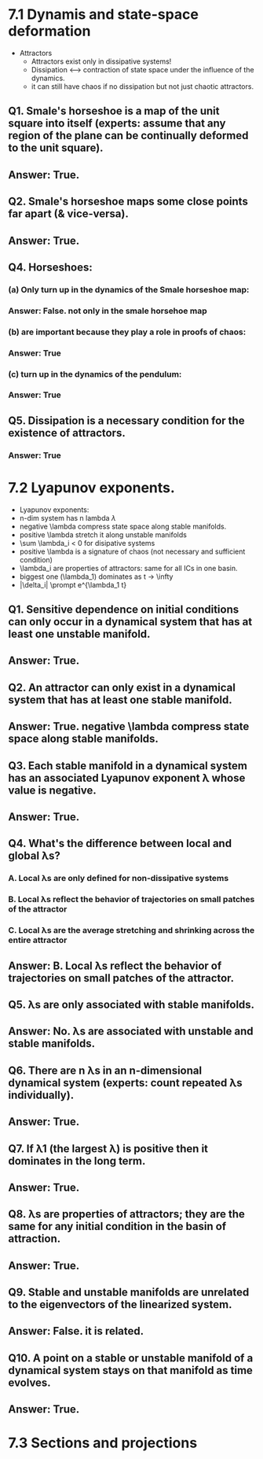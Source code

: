 # 7.1 Dynamis and state-space deformation
- Attractors
  - Attractors exist only in dissipative systems!
  - Dissipation <--> contraction of state space under the influence of the dynamics.
  - it can still have chaos if no dissipation but not just chaotic attractors.
  
 ## Q1. Smale's horseshoe is a map of the unit square into itself (experts: assume that any region of the plane can be continually deformed to the unit square).
 ## Answer: True.
 ## Q2. Smale's horseshoe maps some close points far apart (& vice-versa).
 ## Answer: True.
 ## Q4. Horseshoes:
 ### (a) Only turn up in the dynamics of the Smale horseshoe map:
 ### Answer: False. not only in the smale horsehoe map
 ### (b) are important because they play a role in proofs of chaos:
 ### Answer: True
 ### (c) turn up in the dynamics of the pendulum:
 ### Answer: True
 ## Q5. Dissipation is a necessary condition for the existence of attractors.
 ### Answer: True
 
 # 7.2 Lyapunov exponents.
 - Lyapunov exponents:
  - n-dim system has n lambda $\lambda$
  - negative \lambda compress state space along stable manifolds.
  - positive \lambda stretch it along unstable manifolds
  - \sum \lambda_i < 0 for disipative systems
  - positive \lambda is a signature of chaos (not necessary and sufficient condition)
  - \lambda_i are properties of attractors: same for all ICs in one basin.
  - biggest one (\lambda_1) dominates as t -> \infty
  - |\delta_i| \prompt e^{\lambda_1 t}
  
## Q1. Sensitive dependence on initial conditions can only occur in a dynamical system that has at least one unstable manifold.
## Answer: True.

## Q2. An attractor can only exist in a dynamical system that has at least one stable manifold.
## Answer: True. negative \lambda compress state space along stable manifolds.

## Q3. Each stable manifold in a dynamical system has an associated Lyapunov exponent λ whose value is negative.
## Answer: True. 

## Q4. What's the difference between local and global λs?
### A. Local λs are only defined for non-dissipative systems
### B. Local λs reflect the behavior of trajectories on small patches of the attractor
### C. Local λs are the average stretching and shrinking across the entire attractor
## Answer: B. Local λs reflect the behavior of trajectories on small patches of the attractor.

## Q5. λs are only associated with stable manifolds.
## Answer: No. λs are associated with unstable and stable manifolds.

## Q6. There are n λs in an n-dimensional dynamical system (experts: count repeated λs individually).
## Answer: True.

## Q7. If λ1 (the largest λ) is positive then it dominates in the long term.
## Answer: True.

## Q8. λs are properties of attractors; they are the same for any initial condition in the basin of attraction.
## Answer: True.

## Q9. Stable and unstable manifolds are unrelated to the eigenvectors of the linearized system.
## Answer: False. it is related.

## Q10. A point on a stable or unstable manifold of a dynamical system stays on that manifold as time evolves.
## Answer: True.

# 7.3 Sections and projections

